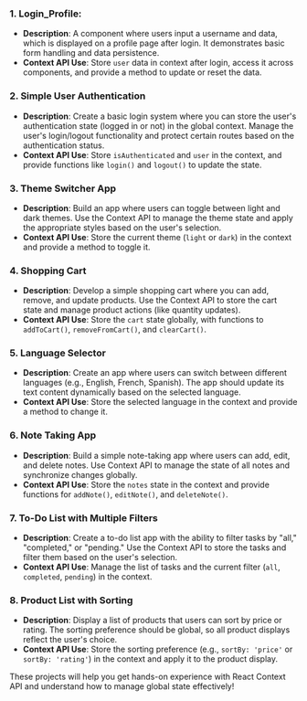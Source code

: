 ### 1. **Login_Profile:**
   - **Description**: A component where users input a username and data, which is displayed on a profile page after login. It demonstrates basic form handling and data persistence.
   - **Context API Use**: Store `user` data in context after login, access it across components, and provide a method to update or reset the data.
     
### 2. **Simple User Authentication**
   - **Description**: Create a basic login system where you can store the user's authentication state (logged in or not) in the global context. Manage the user's login/logout functionality and protect certain routes based on the authentication status.
   - **Context API Use**: Store `isAuthenticated` and `user` in the context, and provide functions like `login()` and `logout()` to update the state.

### 3. **Theme Switcher App**
   - **Description**: Build an app where users can toggle between light and dark themes. Use the Context API to manage the theme state and apply the appropriate styles based on the user's selection.
   - **Context API Use**: Store the current theme (`light` or `dark`) in the context and provide a method to toggle it.

### 4. **Shopping Cart**
   - **Description**: Develop a simple shopping cart where you can add, remove, and update products. Use the Context API to store the cart state and manage product actions (like quantity updates).
   - **Context API Use**: Store the `cart` state globally, with functions to `addToCart()`, `removeFromCart()`, and `clearCart()`.

### 5. **Language Selector**
   - **Description**: Create an app where users can switch between different languages (e.g., English, French, Spanish). The app should update its text content dynamically based on the selected language.
   - **Context API Use**: Store the selected language in the context and provide a method to change it.

### 6. **Note Taking App**
   - **Description**: Build a simple note-taking app where users can add, edit, and delete notes. Use Context API to manage the state of all notes and synchronize changes globally.
   - **Context API Use**: Store the `notes` state in the context and provide functions for `addNote()`, `editNote()`, and `deleteNote()`.

### 7. **To-Do List with Multiple Filters**
   - **Description**: Create a to-do list app with the ability to filter tasks by "all," "completed," or "pending." Use the Context API to store the tasks and filter them based on the user's selection.
   - **Context API Use**: Manage the list of tasks and the current filter (`all`, `completed`, `pending`) in the context.

### 8. **Product List with Sorting**
   - **Description**: Display a list of products that users can sort by price or rating. The sorting preference should be global, so all product displays reflect the user's choice.
   - **Context API Use**: Store the sorting preference (e.g., `sortBy: 'price'` or `sortBy: 'rating'`) in the context and apply it to the product display.

These projects will help you get hands-on experience with React Context API and understand how to manage global state effectively!
